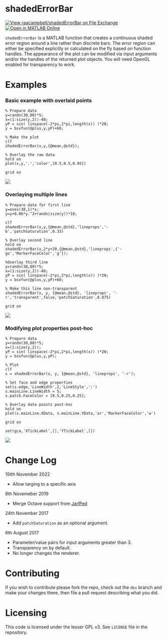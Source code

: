 # shadedErrorBar
[![View raacampbell/shadedErrorBar on File Exchange](https://www.mathworks.com/matlabcentral/images/matlab-file-exchange.svg)](https://uk.mathworks.com/matlabcentral/fileexchange/26311-raacampbell-shadederrorbar) [![Open in MATLAB Online](https://www.mathworks.com/images/responsive/global/open-in-matlab-online.svg)](https://matlab.mathworks.com/open/github/v1?repo=raacampbell/shadedErrorBar&file=demo_shadedErrorBar.mlx)

`shadedErrorBar` is a MATLAB function that creates a continuous shaded error region around a line rather than discrete bars. 
The error region can either be specified explicitly or calculated on the fly based on function handles. 
The appearance of the plot can be modified via input arguments and/or the handles of the returned plot objects.
You will need OpenGL enabled for transparency to work.



# Examples

### Basic example with overlaid points
```
% Prepare data
y=randn(30,80)*5;
x=(1:size(y,2))-40;
yP = sin( linspace(-2*pi,2*pi,length(x)) )*20;
y = bsxfun(@plus,y,yP)+60;

% Make the plot
clf
shadedErrorBar(x,y,{@mean,@std}); 

% Overlay the raw data
hold on
plot(x,y,'.','color',[0.5,0.5,0.95])

grid on
```
![](./exampleImages/basic_with_overlay.png)




### Overlaying multiple lines
```
% Prepare data for first line
y=ones(30,1)*x; 
y=y+0.06*y.^2+randn(size(y))*10;

clf
shadedErrorBar(x,y,{@mean,@std},'lineprops','-b','patchSaturation',0.33)

% Overlay second line
hold on
shadedErrorBar(x,2*y+20,{@mean,@std},'lineprops',{'-go','MarkerFaceColor','g'});

%Overlay third line
y=randn(30,80)*5; 
x=(1:size(y,2))-40;
yP = sin( linspace(-2*pi,2*pi,length(x)) )*20;
y = bsxfun(@plus,y,yP)+60;

% Make this line non-transparent
shadedErrorBar(x, y, {@mean,@std}, 'lineprops', '-r','transparent',false,'patchSaturation',0.075)

grid on
```
![](./exampleImages/multiple_lines.png)



### Modifying plot properties post-hoc
```
% Prepare data
y=randn(30,80)*5; 
x=(1:size(y,2));
yP = sin( linspace(-2*pi,2*pi,length(x)) )*20;
y = bsxfun(@plus,y,yP);

% Plot
clf
s = shadedErrorBar(x, y, {@mean,@std}, 'lineprops', '-r');

% Set face and edge properties
set(s.edge,'LineWidth',2,'LineStyle',':')
s.mainLine.LineWidth = 5;
s.patch.FaceColor = [0.5,0.25,0.25];

% Overlay data points post-hoc
hold on
plot(s.mainLine.XData, s.mainLine.YData,'or','MarkerFaceColor','w')

grid on

set(gca,'XTickLabel',[],'YTickLabel',[])
```

![](./exampleImages/mod-handles.png)


# Change Log
15tth November 2022
* Allow targing to a specific axis

8th Novemeber 2019
* Merge Octave support from [JarlPed](https://github.com/JarlPed/)


24th November 2017
* Add `patchSaturation` as an optional argument.

6th August 2017

* Parameter/value pairs for input arguments greater than 3.
* Transparency on by default.
* No longer changes the renderer.

# Contributing
If you wish to contribute please fork the repo, check out the `dev` branch and make your changes there, then file a pull request describing what you did. 

# Licensing 
This code is licensed under the lesser GPL v3. See `LICENSE` file in the repository. 

